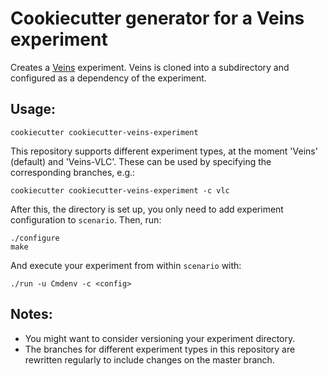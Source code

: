 # Cookiecutter generator for a Veins experiment
Creates a [Veins](https://veins.car2x.org) experiment. Veins is cloned into a subdirectory and configured as a dependency of the experiment.

## Usage:

    cookiecutter cookiecutter-veins-experiment

This repository supports different experiment types, at the moment 'Veins' (default) and 'Veins-VLC'.
These can be used by specifying the corresponding branches, e.g.:

    cookiecutter cookiecutter-veins-experiment -c vlc

After this, the directory is set up, you only need to add experiment configuration to `scenario`. Then, run:

    ./configure
    make

And execute your experiment from within `scenario` with:

    ./run -u Cmdenv -c <config>


## Notes:
- You might want to consider versioning your experiment directory.
- The branches for different experiment types in this repository are rewritten regularly to include changes on the master branch.
